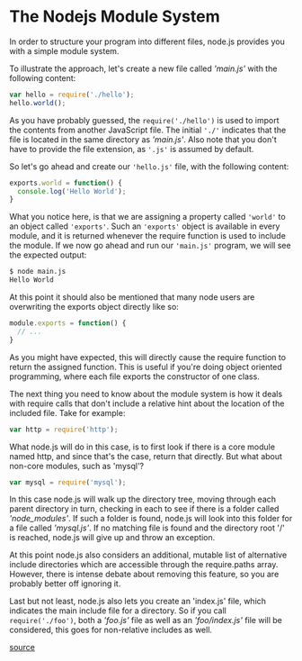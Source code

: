 # The Nodejs Module System 

In order to structure your program into different files, node.js provides you with a simple module system.

To illustrate the approach, let's create a new file called *'main.js'* with the following content:

```javascript
var hello = require('./hello');
hello.world();
```

As you have probably guessed, the ```require('./hello')``` is used to import the contents from another JavaScript file. The initial ```'./'``` indicates that the file is located in the same directory as *'main.js'*. Also note that you don't have to provide the file extension, as ```'.js'``` is assumed by default.

So let's go ahead and create our ```'hello.js'``` file, with the following content:

```javascript
exports.world = function() {
  console.log('Hello World');
}
```

What you notice here, is that we are assigning a property called ```'world'``` to an object called ```'exports'```. Such an ```'exports'``` object is available in every module, and it is returned whenever the require function is used to include the module. If we now go ahead and run our ```'main.js'``` program, we will see the expected output:

```bash
$ node main.js
Hello World
```

At this point it should also be mentioned that many node users are overwriting the exports object directly like so:

```javascript
module.exports = function() {
  // ...
}
```

As you might have expected, this will directly cause the require function to return the assigned function. This is useful if you're doing object oriented programming, where each file exports the constructor of one class.

The next thing you need to know about the module system is how it deals with require calls that don't include a relative hint about the location of the included file. Take for example:

```javascript
var http = require('http');
```

What node.js will do in this case, is to first look if there is a core module named http, and since that's the case, return that directly. But what about non-core modules, such as 'mysql'?

```javascript
var mysql = require('mysql');
```

In this case node.js will walk up the directory tree, moving through each parent directory in turn, checking in each to see if there is a folder called *'node_modules'*. If such a folder is found, node.js will look into this folder for a file called *'mysql.js'*. If no matching file is found and the directory root '/' is reached, node.js will give up and throw an exception.

At this point node.js also considers an additional, mutable list of alternative include directories which are accessible through the require.paths array. However, there is intense debate about removing this feature, so you are probably better off ignoring it.

Last but not least, node.js also lets you create an 'index.js' file, which indicates the main include file for a directory. So if you call ```require('./foo')```, both a *'foo.js'* file as well as an *'foo/index.js'* file will be considered, this goes for non-relative includes as well.

[source][source]

[source]:http://nodeguide.com/beginner.html#learning-javascript
